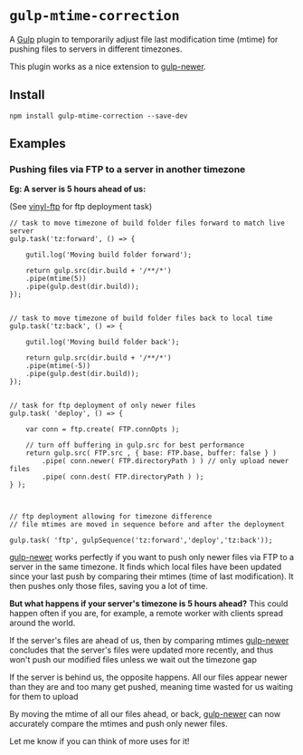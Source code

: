 <h1><code>gulp-mtime-correction</code></h1>


<p>A <a href="https://gulpjs.com/">Gulp</a> plugin to temporarily adjust file last modification time (mtime) for pushing files to servers in different timezones.</p>

<p>This plugin works as a nice extension to <a href="https://www.npmjs.com/package/gulp-newer">gulp-newer</a>.</p>

<h2>Install</h2>

<code>npm install gulp-mtime-correction --save-dev</code>

<h2>Examples</h2>

<h3>Pushing files via FTP to a server in another timezone</h3>

<p><strong>Eg: A server is 5 hours ahead of us: </strong></p>
<p>(See <a href="https://www.npmjs.com/package/vinyl-ftp">vinyl-ftp</a> for ftp deployment task)</p>

```
// task to move timezone of build folder files forward to match live server
gulp.task('tz:forward', () => {

    gutil.log('Moving build folder forward');

    return gulp.src(dir.build + '/**/*')
    .pipe(mtime(5))
    .pipe(gulp.dest(dir.build));
});


// task to move timezone of build folder files back to local time
gulp.task('tz:back', () => {

    gutil.log('Moving build folder back');

    return gulp.src(dir.build + '/**/*')
    .pipe(mtime(-5))
    .pipe(gulp.dest(dir.build));
});


// task for ftp deployment of only newer files
gulp.task( 'deploy', () => {

    var conn = ftp.create( FTP.connOpts );

    // turn off buffering in gulp.src for best performance 
    return gulp.src( FTP.src , { base: FTP.base, buffer: false } )
        .pipe( conn.newer( FTP.directoryPath ) ) // only upload newer files 
        .pipe( conn.dest( FTP.directoryPath ) );
} );



// ftp deployment allowing for timezone difference
// file mtimes are moved in sequence before and after the deployment

gulp.task( 'ftp', gulpSequence('tz:forward','deploy','tz:back'));
```

<p><a href="https://www.npmjs.com/package/gulp-newer">gulp-newer</a> works perfectly if you want to push only newer files via FTP to a server in the same timezone. It finds which local files have been updated since your last push by comparing their mtimes (time of last modification). It then pushes only those files, saving you a lot of time.</p>

<p><strong>But what happens if your server's timezone is 5 hours ahead?</strong> This could happen often if you are, for example, a remote worker with clients spread around the world.</p>

</p>If the server's files are ahead of us, then by comparing mtimes <a href="https://www.npmjs.com/package/gulp-newer">gulp-newer</a> concludes that the server's files were updated more recently, and thus won't push our modified files unless we wait out the timezone gap</p>

<p>If the server is behind us, the opposite happens. All our files appear newer than they are and too many get pushed, meaning time wasted for us waiting for them to upload</p>

<p>By moving the mtime of all our files ahead, or back, <a href="https://www.npmjs.com/package/gulp-newer">gulp-newer</a> can now accurately compare the mtimes and push only newer files.</p>

<p>Let me know if you can think of more uses for it!</p>
